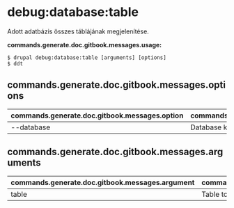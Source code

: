 # debug:database:table
Adott adatbázis összes táblájának megjelenítése.

**commands.generate.doc.gitbook.messages.usage:**
```
$ drupal debug:database:table [arguments] [options]
$ ddt  
```

## commands.generate.doc.gitbook.messages.options
commands.generate.doc.gitbook.messages.option | commands.generate.doc.gitbook.messages.details
-------|-------------
--database | Database key from settings.php

## commands.generate.doc.gitbook.messages.arguments
commands.generate.doc.gitbook.messages.argument | commands.generate.doc.gitbook.messages.details
---------|-------------
table | Table to debug
